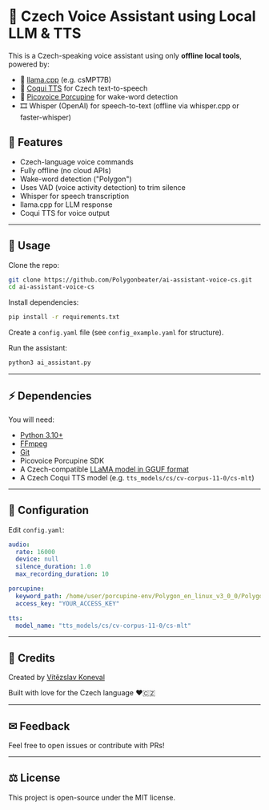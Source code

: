 # 🧠 Czech Voice Assistant using Local LLM & TTS

This is a Czech-speaking voice assistant using only **offline local tools**, powered by:

- 🦙 [llama.cpp](https://github.com/ggerganov/llama.cpp) (e.g. csMPT7B)
- 🐸 [Coqui TTS](https://github.com/coqui-ai/TTS) for Czech text-to-speech
- 📢 [Picovoice Porcupine](https://github.com/Picovoice/porcupine) for wake-word detection
- 🎞️ Whisper (OpenAI) for speech-to-text (offline via whisper.cpp or faster-whisper)

## 🔧 Features

- Czech-language voice commands
- Fully offline (no cloud APIs)
- Wake-word detection ("Polygon")
- Uses VAD (voice activity detection) to trim silence
- Whisper for speech transcription
- llama.cpp for LLM response
- Coqui TTS for voice output

---

## 📖 Usage

Clone the repo:

```bash
git clone https://github.com/Polygonbeater/ai-assistant-voice-cs.git
cd ai-assistant-voice-cs
```

Install dependencies:

```bash
pip install -r requirements.txt
```

Create a `config.yaml` file (see `config_example.yaml` for structure).

Run the assistant:

```bash
python3 ai_assistant.py
```

---

## ⚡ Dependencies

You will need:

- [Python 3.10+](https://www.python.org)
- [FFmpeg](https://ffmpeg.org)
- [Git](https://git-scm.com)
- Picovoice Porcupine SDK
- A Czech-compatible [LLaMA model in GGUF format](https://huggingface.co/TheBloke/csMPT-7B-GGUF)
- A Czech Coqui TTS model (e.g. `tts_models/cs/cv-corpus-11-0/cs-mlt`)

---

## 🎨 Configuration

Edit `config.yaml`:

```yaml
audio:
  rate: 16000
  device: null
  silence_duration: 1.0
  max_recording_duration: 10

porcupine:
  keyword_path: /home/user/porcupine-env/Polygon_en_linux_v3_0_0/Polygon_en_linux_v3_0_0.ppn
  access_key: "YOUR_ACCESS_KEY"

tts:
  model_name: "tts_models/cs/cv-corpus-11-0/cs-mlt"
```

---

## 🧳 Credits

Created by [Vítězslav Koneval](https://github.com/Polygonbeater)

Built with love for the Czech language ❤️🇨🇿

---

## ✉ Feedback

Feel free to open issues or contribute with PRs!

---

## ⚖️ License

This project is open-source under the MIT license.

